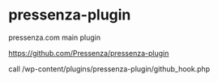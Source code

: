 pressenza-plugin
================

pressenza.com main plugin

https://github.com/Pressenza/pressenza-plugin


call /wp-content/plugins/pressenza-plugin/github_hook.php
